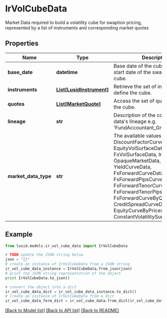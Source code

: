 # IrVolCubeData

Market Data required to build a volatility cube for swaption pricing,  represented by a list of instruments and corresponding market quotes

## Properties
Name | Type | Description | Notes
------------ | ------------- | ------------- | -------------
**base_date** | **datetime** | Base date of the cube - this is the start date of the swaptions on the cube. | 
**instruments** | [**List[LusidInstrument]**](LusidInstrument.md) | Retrieve the set of instruments that define the cube. | 
**quotes** | [**List[MarketQuote]**](MarketQuote.md) | Access the set of quotes that define the cube. | 
**lineage** | **str** | Description of the complex market data&#39;s lineage e.g. &#39;FundAccountant_GreenQuality&#39;. | [optional] 
**market_data_type** | **str** | The available values are: DiscountFactorCurveData, EquityVolSurfaceData, FxVolSurfaceData, IrVolCubeData, OpaqueMarketData, YieldCurveData, FxForwardCurveData, FxForwardPipsCurveData, FxForwardTenorCurveData, FxForwardTenorPipsCurveData, FxForwardCurveByQuoteReference, CreditSpreadCurveData, EquityCurveByPricesData, ConstantVolatilitySurface | 

## Example

```python
from lusid.models.ir_vol_cube_data import IrVolCubeData

# TODO update the JSON string below
json = "{}"
# create an instance of IrVolCubeData from a JSON string
ir_vol_cube_data_instance = IrVolCubeData.from_json(json)
# print the JSON string representation of the object
print IrVolCubeData.to_json()

# convert the object into a dict
ir_vol_cube_data_dict = ir_vol_cube_data_instance.to_dict()
# create an instance of IrVolCubeData from a dict
ir_vol_cube_data_form_dict = ir_vol_cube_data.from_dict(ir_vol_cube_data_dict)
```
[[Back to Model list]](../README.md#documentation-for-models) [[Back to API list]](../README.md#documentation-for-api-endpoints) [[Back to README]](../README.md)


